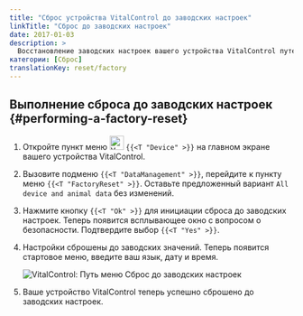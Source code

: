 ```yaml
---
title: "Сброс устройства VitalControl до заводских настроек"
linkTitle: "Сброс до заводских настроек"
date: 2017-01-03
description: >
  Восстановление заводских настроек вашего устройства VitalControl путем выполнения сброса до заводских настроек.
категории: [Сброс]
translationKey: reset/factory
---
```

## Выполнение сброса до заводских настроек {#performing-a-factory-reset}

1. Откройте пункт меню <img src="/icons/device.svg" width="25" align="bottom" alt="Устройство" /> `{{<T "Device" >}}` на главном экране вашего устройства VitalControl.

1. Вызовите подменю `{{<T "DataManagement" >}}`, перейдите к пункту меню `{{<T "FactoryReset" >}}`. Оставьте предложенный вариант `All device and animal data` без изменений.

1. Нажмите кнопку `{{<T "Ok" >}}` для инициации сброса до заводских настроек. Теперь появится всплывающее окно с вопросом о безопасности. Подтвердите выбор `{{<T "Yes" >}}`.

1. Настройки сброшены до заводских значений. Теперь появится стартовое меню, введите ваш язык, дату и время.

   ![VitalControl: Путь меню Сброс до заводских настроек](../images/resetdevice.png "Сброс до заводских настроек")

6. Ваше устройство VitalControl теперь успешно сброшено до заводских настроек.
